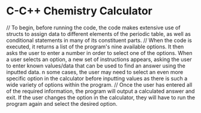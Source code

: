 # C-C++ Chemistry Calculator
// To begin, before running the code, the code makes extensive use of structs to assign data to different elements of the periodic table, as well as conditional statements in many of its constituent parts.
// When the code is executed, it returns a list of the program's nine available options. It then asks the user to enter a number in order to select one of the options. When a user selects an option, a new set of instructions appears, asking the user to enter known values/data that can be used to find an answer using the inputted data. n some cases, the user may need to select an even more specific option in the calculator before inputting values as there is such a wide variety of options within the program.
// Once the user has entered all of the required information, the program will output a calculated answer and exit. If the user changes the option in the calculator, they will have to run the program again and select the desired option.


